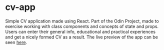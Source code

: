 # cv-app

Simple CV application made using React. Part of the Odin Project, made to exercise working with class components and concepts of state and props.
Users can enter their general info, educational and practical experiences and get a nicely formed CV as a result. The live preview of the app can be seen [here](http://nikolapivac.github.io/cv-app).
